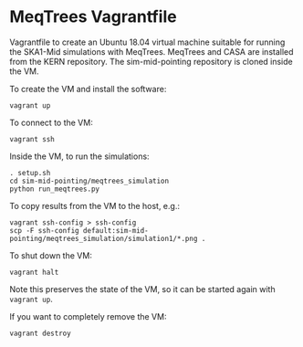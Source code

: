 # MeqTrees Vagrantfile

Vagrantfile to create an Ubuntu 18.04 virtual machine suitable for
running the SKA1-Mid simulations with MeqTrees. MeqTrees and CASA are
installed from the KERN repository. The sim-mid-pointing repository is
cloned inside the VM.

To create the VM and install the software:
```
vagrant up
```

To connect to the VM:
```
vagrant ssh
```

Inside the VM, to run the simulations:
```
. setup.sh
cd sim-mid-pointing/meqtrees_simulation
python run_meqtrees.py
```

To copy results from the VM to the host, e.g.:
```
vagrant ssh-config > ssh-config
scp -F ssh-config default:sim-mid-pointing/meqtrees_simulation/simulation1/*.png .
```

To shut down the VM:
```
vagrant halt
```
Note this preserves the state of the VM, so it can be started again
with `vagrant up`.

If you want to completely remove the VM:
```
vagrant destroy
```
